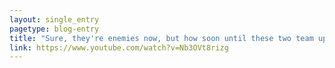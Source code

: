 ```yaml
---
layout: single_entry
pagetype: blog-entry
title: "Sure, they're enemies now, but how soon until these two team up? They are the least trustworthy animals, after all."
link: https://www.youtube.com/watch?v=Nb3OVt8rizg
---  
```

